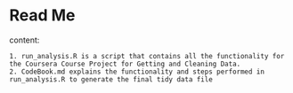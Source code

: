 Read Me
===================

content:

    1. run_analysis.R is a script that contains all the functionality for the Coursera Course Project for Getting and Cleaning Data.
    2. CodeBook.md explains the functionality and steps performed in run_analysis.R to generate the final tidy data file


